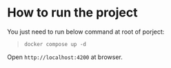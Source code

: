 # How to run the project

You just need to run below command at root of porject:
> `docker compose up -d`

Open `http://localhost:4200` at browser.

